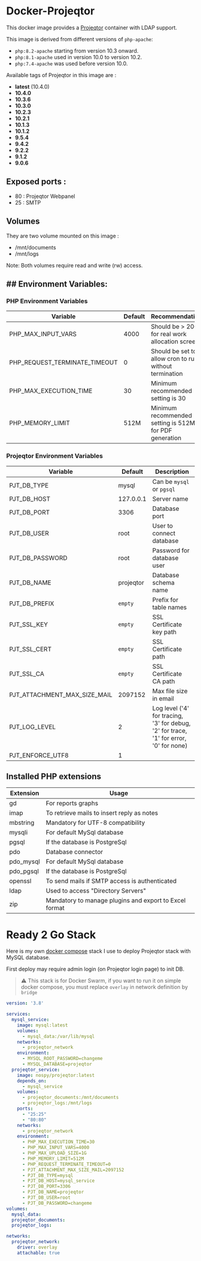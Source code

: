 # Docker-Projeqtor

This docker image provides a [Projeqtor](https://www.projeqtor.org) container with LDAP support.

This image is derived from different versions of `php-apache`:

- `php:8.2-apache` starting from version 10.3 onward.
- `php:8.1-apache` used in version 10.0 to version 10.2.
- `php:7.4-apache` was used before version 10.0.

Available tags of Projeqtor in this image are :

- **latest** (10.4.0)
- **10.4.0**
- **10.3.6**
- **10.3.0**
- **10.2.3**
- **10.2.1**
- **10.1.3**
- **10.1.2**
- **9.5.4**
- **9.4.2**
- **9.2.2**
- **9.1.2**
- **9.0.6**

## Exposed ports :

- 80 : Projeqtor Webpanel
- 25 : SMTP

## Volumes

They are two volume mounted on this image :

- /mnt/documents
- /mnt/logs

Note: Both volumes require read and write (rw) access.

## ## Environment Variables:

### PHP Environment Variables

| Variable                      | Default | Recommendation                                         |
|-------------------------------|---------|--------------------------------------------------------|
| PHP_MAX_INPUT_VARS            | 4000    | Should be > 2000 for real work allocation screen       |
| PHP_REQUEST_TERMINATE_TIMEOUT | 0       | Should be set to allow cron to run without termination |
| PHP_MAX_EXECUTION_TIME        | 30      | Minimum recommended setting is 30                      |
| PHP_MEMORY_LIMIT              | 512M    | Minimum recommended setting is 512M for PDF generation |

### Projeqtor Environment Variables

| Variable                     | Default   | Description                                                                            |
|------------------------------|-----------|----------------------------------------------------------------------------------------|
| PJT_DB_TYPE                  | mysql     | Can be `mysql` or `pgsql`                                                              |
| PJT_DB_HOST                  | 127.0.0.1 | Server name                                                                            |
| PJT_DB_PORT                  | 3306      | Database port                                                                          |
| PJT_DB_USER                  | root      | User to connect database                                                               |
| PJT_DB_PASSWORD              | root      | Password for database user                                                             |
| PJT_DB_NAME                  | projeqtor | Database schema name                                                                   |
| PJT_DB_PREFIX                | `empty`   | Prefix for table names                                                                 |
| PJT_SSL_KEY                  | `empty`   | SSL Certificate key path                                                               |
| PJT_SSL_CERT                 | `empty`   | SSL Certificate path                                                                   |
| PJT_SSL_CA                   | `empty`   | SSL Certificate CA path                                                                |
| PJT_ATTACHMENT_MAX_SIZE_MAIL | 2097152   | Max file size in email                                                                 |
| PJT_LOG_LEVEL                | 2         | Log level ('4' for tracing, '3' for debug, '2' for trace, '1' for error, '0' for none) |
| PJT_ENFORCE_UTF8             | 1         |                                                                                        |

## Installed PHP extensions

| Extension | Usage                                                  |
|-----------|--------------------------------------------------------|
| gd        | For reports graphs                                     |
| imap      | To retrieve mails to insert reply as notes             |
| mbstring  | Mandatory for UTF-8 compatibility                      |
| mysqli    | For default MySql database                             |
| pgsql     | If the database is PostgreSql                          |
| pdo       | Database connector                                     |
| pdo_mysql | For default MySql database                             |
| pdo_pgsql | If the database is PostgreSql                          |
| openssl   | To send mails if SMTP access is authenticated          |
| ldap      | Used to access "Directory Servers"                     |
| zip       | Mandatory to manage plugins and export to Excel format |

# Ready 2 Go Stack

Here is my own [docker compose](./docker-compose.yml.example) stack I use to deploy Projeqtor stack with MySQL database.

First deploy may require admin login (on Projeqtor login page) to init DB.

> :warning: This stack is for Docker Swarm, if you want to run it on simple docker compose, you must replace `overlay`
> in network definition by `bridge`

```yaml
version: '3.8'

services:
  mysql_service:
    image: mysql:latest
    volumes:
      - mysql_data:/var/lib/mysql
    networks:
      - projeqtor_network
    environment:
      - MYSQL_ROOT_PASSWORD=changeme
      - MYSQL_DATABASE=projeqtor
  projeqtor_service:
    image: nospy/projeqtor:latest
    depends_on:
      - mysql_service
    volumes:
      - projeqtor_documents:/mnt/documents
      - projeqtor_logs:/mnt/logs
    ports:
      - "25:25"
      - "80:80"
    networks:
      - projeqtor_network
    environment:
      - PHP_MAX_EXECUTION_TIME=30
      - PHP_MAX_INPUT_VARS=4000
      - PHP_MAX_UPLOAD_SIZE=1G
      - PHP_MEMORY_LIMIT=512M
      - PHP_REQUEST_TERMINATE_TIMEOUT=0
      - PJT_ATTACHMENT_MAX_SIZE_MAIL=2097152
      - PJT_DB_TYPE=mysql
      - PJT_DB_HOST=mysql_service
      - PJT_DB_PORT=3306
      - PJT_DB_NAME=projeqtor
      - PJT_DB_USER=root
      - PJT_DB_PASSWORD=changeme
volumes:
  mysql_data:
  projeqtor_documents:
  projeqtor_logs:

networks:
  projeqtor_network:
    driver: overlay
    attachable: true
```

